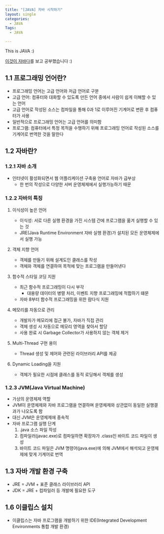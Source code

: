 ```yaml
---
title: "[JAVA] 자바 시작하기"
layout: single
categories:
  - JAVA
Tags:
  - JAVA

---
```

This is JAVA :)  

[이것이 자바다](https://www.aladin.co.kr/shop/wproduct.aspx?ItemId=50563128)를 보고 공부했습니다 :)

## 1.1 프로그래밍 언어란?
  * 프로그래밍 언어는 고급 언어와 저급 언어로 구분  
  * 고급 언어: 컴퓨터와 대화할 수 있도록 만든 언어 중에서 사람이 쉽게 이해할 수 있는 언어  
  * 고급 언어로 작성된 소스는 컴파일을 통해 0과 1로 이루어진 기계어로 변환 후 컴퓨터가 사용  
  * 일반적으로 프로그래밍 언어는 고급 언어를 의미함  
  * 프로그램: 컴퓨터에서 특정 목적을 수행하기 위해 프로그래밍 언어로 작성된 소스를 기계어로 번역한 것을 말한다  


## 1.2 자바란? 
### 1.2.1 자바 소개 
* 인터넷이 활성화되면서 웹 어플리케이션 구축용 언어로 자바가 급부상  
  * 한 번의 작성으로 다양한 서버 운영체제에서 실행가능하기 때문  

### 1.2.2 자바의 특징   
  1. 이식성이 높은 언어  
      * 이식성: 서로 다른 실행 환경을 가진 시스템 간에 프로그램을 옮겨 실행할 수 있는 것  
      * JRE(Java Runtime Environment 자바 실행 환경)가 설치된 모든 운영체제에서 실행 가능  
    
  2. 객체 지향 언어  
      * 객체를 만들기 위해 설계도인 클래스를 작성  
      * 객체와 객체를 연결하여 목적에 맞는 프로그램을 만들어낸다  
  3. 함수적 스타일 코딩 지원  
      * 최근 함수적 프로그래밍이 다시 부각  
        * 대용량 데이터의 병렬 처리, 이벤트 지향 프로그래밍에 적합하기 떄문  
      * 자바 8부터 함수적 프로그래밍을 위한 람다식 지원  
  4. 메모리를 자동으로 관리  
      * 개발자가 메모리에 접근 불가, 자바가 직접 관리  
      * 객체 생성 시 자동으로 메모리 영역을 찾아서 할당  
      * 사용 완료 시 Garbage Collector가 사용하지 않는 객체 제거  
  5. Multi-Thread 구현 용이  
      * Thread 생성 및 제어와 관련된 라이브러리 API를 제공  
  6. Dynamic Loading을 지원  
      * 객체가 필요한 시점에 클래스를 동적 로딩해서 객체를 생성  

### 1.2.3 JVM(Java Virtual Machine)  
* 가상의 운영체제 역할  
* JVM이 운영체제와 자바 프로그램을 연결하며 운영체제와 상관없이 동일한 실행결과가 나오도록 함  
* 대신 JVM은 운영체제에 종속적  
* 자바 프로그램 실행 단계  
  1. .java 소스 파일 작성  
  2. 컴파일러(javac.exe)로 컴파일하면 확장자가 .class인 바이트 코드 파일이 생성  
  3. 바이트 코드 파일은 JVM 명령어(java.exe)에 의해 JVM에서 해석되고 운영체제에 맞게 기계어로 번역  
   
   
   
## 1.3 자바 개발 환경 구축  
* JRE = JVM + 표준 클래스 라이브러리 API   
* JDK = JRE + 컴파일러 등 개발에 필요한 도구    

## 1.6 이클립스 설치  
* 이클립스는 자바 프로그램을 개발하기 위한 IDE(Integrated Development Environments 통합 개발 환경)





